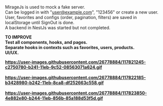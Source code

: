 MirageJs is used to mock a fake server. <br>
Can be logged in with "user@example.com", "123456" or create a new user.  <br>
User, favorites and configs (order, pagination, filters) are saved in localStorage until SignOut is done.  <br>
A backend in NestJs was started but not completed.  <br>


<strong>TO IMPROVE <strong> <br>
Test all components, hooks, and pages.  <br>
Separate hooks in contexts such as favorites, users, products.  <br>
UI/UX.  <br>
  
  https://user-images.githubusercontent.com/26778884/117821245-c2750780-b241-11eb-9c52-08563071a624.gif <br> <br>
  https://user-images.githubusercontent.com/26778884/117822185-b3428980-b242-11eb-8ca8-df252663c558.gif <br> <br>
  https://user-images.githubusercontent.com/26778884/117823850-4e882e80-b244-11eb-856b-85a188d53f5d.gif <br> <br>

